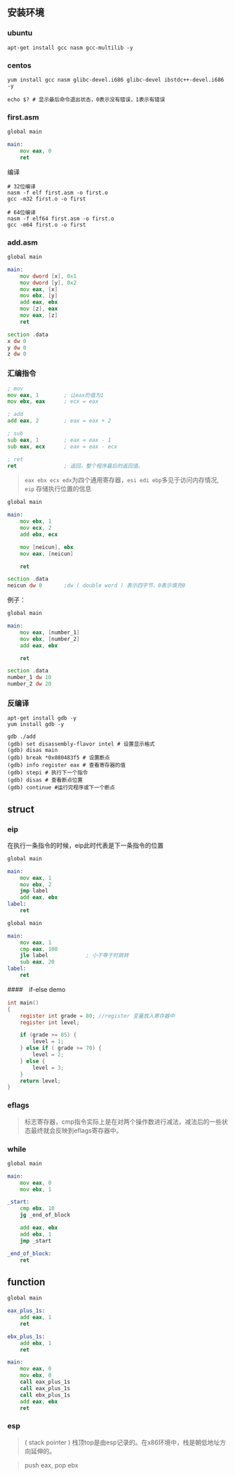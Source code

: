 
## 安装环境

### ubuntu
```shell
apt-get install gcc nasm gcc-multilib -y
```

### centos

```shell
yum install gcc nasm glibc-devel.i686 glibc-devel ibstdc++-devel.i686 -y
```

```shell
echo $? # 显示最后命令退出状态，0表示没有错误，1表示有错误
```

### first.asm

```asm
global main

main:
    mov eax, 0
    ret
```

编译
```shell
# 32位编译
nasm -f elf first.asm -o first.o
gcc -m32 first.o -o first

# 64位编译
nasm -f elf64 first.asm -o first.o
gcc -m64 first.o -o first
```

### add.asm
```asm
global main

main:
    mov dword [x], 0x1
    mov dword [y], 0x2
    mov eax, [x]
    mov ebx, [y]
    add eax, ebx
    mov [z], eax
    mov eax, [z]
    ret

section .data
x dw 0
y dw 0
z dw 0
```

### 汇编指令
```asm
; mov
mov eax, 1        ; 让eax的值为1
mov ebx, eax      ; ecx = eax

; add
add eax, 2        ; eax = eax + 2

; sub
sub eax, 1        ; eax = eax - 1
sub eax, ecx      ; eax = eax - ecx

; ret
ret               ; 返回，整个程序最后的返回值。
```

> `eax ebx ecx edx`为四个通用寄存器，`esi edi ebp`多见于访问内存情况, `eip` 存储执行位置的信息

```asm
global main

main:
    mov ebx, 1
    mov ecx, 2
    add ebx, ecx

    mov [neicun], ebx
    mov eax, [neicun]

    ret

section .data
neicun dw 0       ;dw ( double word ) 表示四字节，0表示填充0
```

例子：

```asm
global main

main:
    mov eax, [number_1]
    mov ebx, [number_2]
    add eax, ebx

    ret

section .data
number_1 dw 10
number_2 dw 20
```

### 反编译
```shell
apt-get install gdb -y
yum install gdb -y

gdb ./add
(gdb) set disassembly-flavor intel # 设置显示格式
(gdb) disas main
(gdb) break *0x080483f5 # 设置断点
(gdb) info register eax # 查看寄存器的值
(gdb) stepi # 执行下一个指令
(gdb) disas # 查看断点位置
(gdb) continue #运行完程序或下一个断点
```

## struct

### eip
在执行一条指令的时候，eip此时代表是下一条指令的位置

```asm
global main

main:
    mov eax, 1
    mov ebx, 2
    jmp label
    add eax, ebx
label:
    ret
```

```asm
global main

main:
    mov eax, 1
    cmp eax, 100
    jle label            ; 小于等于时跳转
    sub eax, 20
label:
    ret
```

####　if-else demo

```c
int main()
{
    register int grade = 80; //register 变量放入寄存器中
    register int level;

    if (grade >= 85) {
        level = 1;
    } else if ( grade >= 70) {
        level = 2;
    } else {
        level = 3;
    }
    return level;
}

```

### eflags
> 标志寄存器，cmp指令实际上是在对两个操作数进行减法，减法后的一些状态最终就会反映到eflags寄存器中。

### while

```asm
global main

main:
    mov eax, 0
    mov ebx, 1

_start:
    cmp ebx, 10
    jg _end_of_block

    add eax, ebx
    add ebx, 1
    jmp _start

_end_of_block:
    ret
```

## function

```asm
global main

eax_plus_1s:
    add eax, 1
    ret

ebx_plus_1s:
    add ebx, 1
    ret

main:
    mov eax, 0
    mov ebx, 0
    call eax_plus_1s
    call eax_plus_1s
    call ebx_plus_1s
    add eax, ebx
    ret
```

### esp
> ( stack pointer ) 栈顶top是由esp记录的。在x86环境中，栈是朝低地址方向延伸的。


> push eax, pop ebx